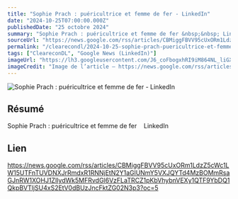 ```yaml
---
title: "Sophie Prach : puéricultrice et femme de fer - LinkedIn"
date: "2024-10-25T07:00:00.000Z"
publishedDate: "25 octobre 2024"
summary: "Sophie Prach : puéricultrice et femme de fer &nbsp;&nbsp; LinkedIn"
sourceUrl: "https://news.google.com/rss/articles/CBMiggFBVV95cUxORm1LdzZ5cWc1LW15UTFnTUVDNXJrRmdxR1RNNjEtN2Y1aGlUNmY5VXJQYTd4MzBOMmRsaGJnRW1XOHJ1ZlIydWk5MFRvdGl6VzFLaTRCZ1pKbVhybnVEXy1QTF9YbDQ1QkpBVTljSU4xS2EtV0dBUzJncFktZG02N3p3?oc=5"
permalink: "/clearecondl/2024-10-25-sophie-prach-puericultrice-et-femme-de-fer-linkedin"
tags: ["CleareconDL", "Google News (LinkedIn)"]
imageUrl: "https://lh3.googleusercontent.com/J6_coFbogxhRI9iM864NL_liGXvsQp2AupsKei7z0cNNfDvGUmWUy20nuUhkREQyrpY4bEeIBuc=s0-w300"
imageCredit: "Image de l’article — https://news.google.com/rss/articles/CBMiggFBVV95cUxORm1LdzZ5cWc1LW15UTFnTUVDNXJrRmdxR1RNNjEtN2Y1aGlUNmY5VXJQYTd4MzBOMmRsaGJnRW1XOHJ1ZlIydWk5MFRvdGl6VzFLaTRCZ1pKbVhybnVEXy1QTF9YbDQ1QkpBVTljSU4xS2EtV0dBUzJncFktZG02N3p3?oc=5"
---
```


![Sophie Prach : puéricultrice et femme de fer - LinkedIn](https://lh3.googleusercontent.com/J6_coFbogxhRI9iM864NL_liGXvsQp2AupsKei7z0cNNfDvGUmWUy20nuUhkREQyrpY4bEeIBuc=s0-w300)

## Résumé

Sophie Prach : puéricultrice et femme de fer &nbsp;&nbsp; LinkedIn

## Lien

https://news.google.com/rss/articles/CBMiggFBVV95cUxORm1LdzZ5cWc1LW15UTFnTUVDNXJrRmdxR1RNNjEtN2Y1aGlUNmY5VXJQYTd4MzBOMmRsaGJnRW1XOHJ1ZlIydWk5MFRvdGl6VzFLaTRCZ1pKbVhybnVEXy1QTF9YbDQ1QkpBVTljSU4xS2EtV0dBUzJncFktZG02N3p3?oc=5
